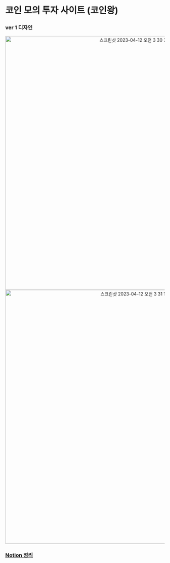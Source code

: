 # 코인 모의 투자 사이트 (코인왕)

### ver 1 디자인 
<div align="center">
<img width="800" alt="스크린샷 2023-04-12 오전 3 30 39" src="https://user-images.githubusercontent.com/48472989/231256522-94f9bd1c-e85a-432d-bf99-aaff8d6e53e1.png">
</div>
<div align="center">
<img width="800" alt="스크린샷 2023-04-12 오전 3 31 13" src="https://user-images.githubusercontent.com/48472989/231256651-531ed246-ce74-4c04-9ab7-a64ef4478b81.png">
</div>

### [Notion 정리](https://puzzle-musician-212.notion.site/Coin-King-2b13de3735de4a05a82e801f35d5b65b)
